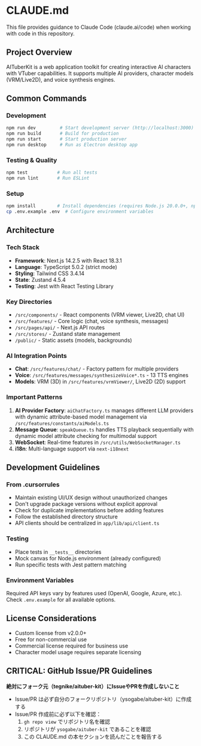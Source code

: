 # CLAUDE.md

This file provides guidance to Claude Code (claude.ai/code) when working with code in this repository.

## Project Overview

AITuberKit is a web application toolkit for creating interactive AI characters with VTuber capabilities. It supports multiple AI providers, character models (VRM/Live2D), and voice synthesis engines.

## Common Commands

### Development

```bash
npm run dev         # Start development server (http://localhost:3000)
npm run build       # Build for production
npm run start       # Start production server
npm run desktop     # Run as Electron desktop app
```

### Testing & Quality

```bash
npm test           # Run all tests
npm run lint       # Run ESLint
```

### Setup

```bash
npm install        # Install dependencies (requires Node.js 20.0.0+, npm 10.0.0+)
cp .env.example .env  # Configure environment variables
```

## Architecture

### Tech Stack

- **Framework**: Next.js 14.2.5 with React 18.3.1
- **Language**: TypeScript 5.0.2 (strict mode)
- **Styling**: Tailwind CSS 3.4.14
- **State**: Zustand 4.5.4
- **Testing**: Jest with React Testing Library

### Key Directories

- `/src/components/` - React components (VRM viewer, Live2D, chat UI)
- `/src/features/` - Core logic (chat, voice synthesis, messages)
- `/src/pages/api/` - Next.js API routes
- `/src/stores/` - Zustand state management
- `/public/` - Static assets (models, backgrounds)

### AI Integration Points

- **Chat**: `/src/features/chat/` - Factory pattern for multiple providers
- **Voice**: `/src/features/messages/synthesizeVoice*.ts` - 13 TTS engines
- **Models**: VRM (3D) in `/src/features/vrmViewer/`, Live2D (2D) support

### Important Patterns

1. **AI Provider Factory**: `aiChatFactory.ts` manages different LLM providers with dynamic attribute-based model management via `/src/features/constants/aiModels.ts`
2. **Message Queue**: `speakQueue.ts` handles TTS playback sequentially with dynamic model attribute checking for multimodal support
3. **WebSocket**: Real-time features in `/src/utils/WebSocketManager.ts`
4. **i18n**: Multi-language support via `next-i18next`

## Development Guidelines

### From .cursorrules

- Maintain existing UI/UX design without unauthorized changes
- Don't upgrade package versions without explicit approval
- Check for duplicate implementations before adding features
- Follow the established directory structure
- API clients should be centralized in `app/lib/api/client.ts`

### Testing

- Place tests in `__tests__` directories
- Mock canvas for Node.js environment (already configured)
- Run specific tests with Jest pattern matching

### Environment Variables

Required API keys vary by features used (OpenAI, Google, Azure, etc.). Check `.env.example` for all available options.

## License Considerations

- Custom license from v2.0.0+
- Free for non-commercial use
- Commercial license required for business use
- Character model usage requires separate licensing

## CRITICAL: GitHub Issue/PR Guidelines

**絶対にフォーク元（tegnike/aituber-kit）にIssueやPRを作成しないこと**
- Issue/PR は必ず自分のフォークリポジトリ（ysogabe/aituber-kit）に作成する
- Issue/PR 作成前に必ず以下を確認：
  1. `gh repo view` でリポジトリ名を確認
  2. リポジトリが `ysogabe/aituber-kit` であることを確認
  3. この CLAUDE.md の本セクションを読んだことを報告する
